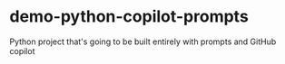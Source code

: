# demo-python-copilot-prompts
Python project that's going to be built entirely with prompts and GitHub copilot
